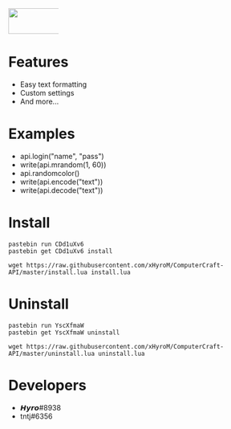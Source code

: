 <div style="width:100px !important;">
  <img src="https://upload.hicoria.com/files/G1x1yeck.png" style="height: 51px !important;width: 217px !important;">
</div>

# Features
* Easy text formatting
* Custom settings
* And more...

# Examples
* api.login("name", "pass")
* write(api.mrandom(1, 60))
* api.randomcolor()
* write(api.encode("text"))
* write(api.decode("text"))

# Install
```
pastebin run CDd1uXv6
pastebin get CDd1uXv6 install

wget https://raw.githubusercontent.com/xHyroM/ComputerCraft-API/master/install.lua install.lua
```

# Uninstall
```
pastebin run YscXfmaW
pastebin get YscXfmaW uninstall

wget https://raw.githubusercontent.com/xHyroM/ComputerCraft-API/master/uninstall.lua uninstall.lua
```

# Developers
* 𝙃𝙮𝙧𝙤#8938
* tntj#6356
